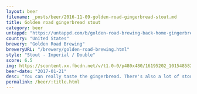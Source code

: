 ```yaml
---
layout: beer
filename: _posts/beer/2016-11-09-golden-road-gingerbread-stout.md
title: Golden road gingerbread stout
category: beer
untappd: "https://untappd.com/b/golden-road-brewing-back-home-gingerbread-stout/526280"
country: "United States"
brewery: "Golden Road Brewing"
breweryURL: "/brewery/golden-road-brewing.html"
style: "Stout - Imperial / Double"
score: 6.5
img: https://scontent.xx.fbcdn.net/v/t1.0-0/p480x480/16195202_10154858218653745_3692327285212141901_n.jpg?oh=4a36fdb760cc0c9b882d5c8d083924db&oe=5B3FDE29
beer-date: "2017-01-21"
desc: "You can really taste the gingerbread. There's also a lot of stoutiness. Can't say I would buy another but it's very interesting"
permalink: /beer/:title.html
---
```

